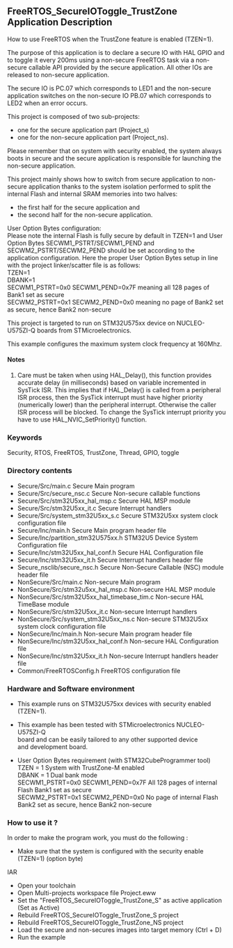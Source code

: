 ## FreeRTOS_SecureIOToggle_TrustZone Application Description

How to use FreeRTOS when the TrustZone feature is enabled (TZEN=1).

The purpose of this application is to declare a secure IO with HAL GPIO and to toggle it
every 200ms using a non-secure FreeRTOS task via a non-secure callable API provided by
the secure application.   All other IOs are released to non-secure application.

The secure IO is PC.07 which corresponds to LED1 and the non-secure application switches on
the non-secure IO PB.07 which corresponds to LED2 when an error occurs.

This project is composed of two sub-projects:  
- one for the secure application part (Project_s)  
- one for the non-secure application part (Project_ns).  

Please remember that on system with security enabled, the system always boots in secure and
the secure application is responsible for launching the non-secure application.

This project mainly shows how to switch from secure application to non-secure application
thanks to the system isolation performed to split the internal Flash and internal SRAM memories
into two halves:  
 - the first half for the secure application and  
 - the second half for the non-secure application.  

User Option Bytes configuration:  
Please note the internal Flash is fully secure by default in TZEN=1 and User Option Bytes
SECWM1_PSTRT/SECWM1_PEND and SECWM2_PSTRT/SECWM2_PEND should be set according to the application
configuration.   Here the proper User Option Bytes setup in line with the project linker/scatter
file is as follows:  
    TZEN=1  
    DBANK=1  
    SECWM1_PSTRT=0x0  SECWM1_PEND=0x7F  meaning all 128 pages of Bank1 set as secure  
    SECWM2_PSTRT=0x1  SECWM2_PEND=0x0   meaning no page of Bank2 set as secure, hence Bank2 non-secure  

This project is targeted to run on STM32U575xx device on NUCLEO-U575ZI-Q boards from STMicroelectronics.  

This example configures the maximum system clock frequency at 160Mhz.  

#### Notes
 1. Care must be taken when using HAL_Delay(), this function provides accurate delay (in milliseconds)
      based on variable incremented in SysTick ISR. This implies that if HAL_Delay() is called from
      a peripheral ISR process, then the SysTick interrupt must have higher priority (numerically lower)
      than the peripheral interrupt.   Otherwise the caller ISR process will be blocked.
      To change the SysTick interrupt priority you have to use HAL_NVIC_SetPriority() function.
	  

### Keywords


Security, RTOS, FreeRTOS, TrustZone, Thread, GPIO, toggle


### Directory contents
  - Secure/Src/main.c                            Secure Main program
  - Secure/Src/secure_nsc.c                      Secure Non-secure callable functions
  - Secure/Src/stm32U5xx_hal_msp.c               Secure HAL MSP module
  - Secure/Src/stm32U5xx_it.c                    Secure Interrupt handlers
  - Secure/Src/system_stm32U5xx_s.c              Secure STM32U5xx system clock configuration file
  - Secure/Inc/main.h                            Secure Main program header file
  - Secure/Inc/partition_stm32U575xx.h           STM32U5 Device System Configuration file
  - Secure/Inc/stm32U5xx_hal_conf.h              Secure HAL Configuration file
  - Secure/Inc/stm32U5xx_it.h                    Secure Interrupt handlers header file
  - Secure_nsclib/secure_nsc.h                   Secure Non-Secure Callable (NSC) module header file
  - NonSecure/Src/main.c                         Non-secure Main program
  - NonSecure/Src/stm32u5xx_hal_msp.c            Non-secure HAL MSP module
  - NonSecure/Src/stm32U5xx_hal_timebase_tim.c   Non-secure HAL TimeBase module
  - NonSecure/Src/stm32U5xx_it.c                 Non-secure Interrupt handlers
  - NonSecure/Src/system_stm32U5xx_ns.c          Non-secure STM32U5xx system clock configuration file
  - NonSecure/Inc/main.h                         Non-secure Main program header file
  - NonSecure/Inc/stm32U5xx_hal_conf.h           Non-secure HAL Configuration file
  - NonSecure/Inc/stm32U5xx_it.h                 Non-secure Interrupt handlers header file
  - Common/FreeRTOSConfig.h                      FreeRTOS configuration file


### Hardware and Software environment  

  - This example runs on STM32U575xx devices with security enabled (TZEN=1).    

  - This example has been tested with STMicroelectronics NUCLEO-U575ZI-Q  
    board and can be easily tailored to any other supported device  
    and development board.    

  - User Option Bytes requirement (with STM32CubeProgrammer tool)  
     TZEN = 1                          System with TrustZone-M enabled  
     DBANK = 1                         Dual bank mode  
     SECWM1_PSTRT=0x0  SECWM1_PEND=0x7F  All 128 pages of internal Flash Bank1 set as secure  
     SECWM2_PSTRT=0x1  SECWM2_PEND=0x0   No page of internal Flash Bank2 set as secure, hence Bank2 non-secure  


### How to use it ?

In order to make the program work, you must do the following :  

 - Make sure that the system is configured with the security enable (TZEN=1) (option byte)  

IAR  
 - Open your toolchain  
 - Open Multi-projects workspace file Project.eww  
 - Set the "FreeRTOS_SecureIOToggle_TrustZone_S" as active application (Set as Active)  
 - Rebuild FreeRTOS_SecureIOToggle_TrustZone_S project  
 - Rebuild FreeRTOS_SecureIOToggle_TrustZone_NS project  
 - Load the secure and non-secures images into target memory (Ctrl + D)  
 - Run the example